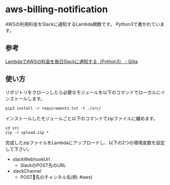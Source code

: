 # aws-billing-notification
AWSの利用料金をSlackに通知するLambda関数です。
Python3で書かれています。

## 参考
[LambdaでAWSの料金を毎日Slackに通知する（Python3） - Qiita](http://qiita.com/tomohiko_isobe/items/88e8e0dcb0ee224a31e4)

## 使い方
リポジトリをクローンしたら必要なモジュールを以下のコマンドでローカルにインストールします。
~~~
pip3 install -r requirements.txt -t ./src/
~~~

インストールしたモジュールごと以下のコマンドでzipファイルに纏めます。
~~~
cd src
zip -r upload.zip *
~~~

完成したzipファイルをLambdaにアップロードし、以下の2つの環境変数を設定して下さい。
- slackWebhookUrl
    - SlackのPOST先のURL
- slackChannel
    - POST先のチャンネル名(例: #aws)